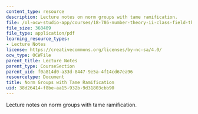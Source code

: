 ```yaml
---
content_type: resource
description: Lecture notes on norm groups with tame ramification.
file: /ol-ocw-studio-app/courses/18-786-number-theory-ii-class-field-theory-spring-2016/38d26414f8beaa15932b9d31803cbb90_MIT18_786S16_lec3.pdf
file_size: 368409
file_type: application/pdf
learning_resource_types:
- Lecture Notes
license: https://creativecommons.org/licenses/by-nc-sa/4.0/
ocw_type: OCWFile
parent_title: Lecture Notes
parent_type: CourseSection
parent_uid: f0a814d0-a33d-8447-9e5a-4f14cd67ea96
resourcetype: Document
title: Norm Groups with Tame Ramification
uid: 38d26414-f8be-aa15-932b-9d31803cbb90
---
```

Lecture notes on norm groups with tame ramification.